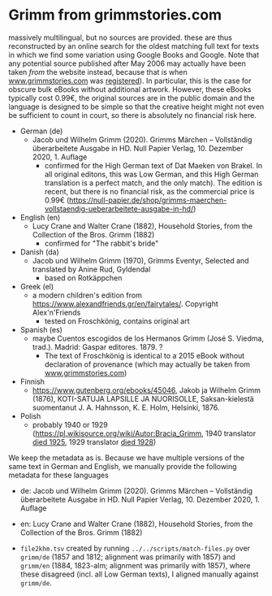 # Grimm from grimmstories.com

massively multilingual, but no sources are provided. these are thus reconstructed by an online search for the oldest matching full text for texts in which we find some variation using Google Books and Google. Note that any potential source published after May 2006 may actually have been taken *from* the website instead, because that is when www.grimmstories.com was [registered](https://www.duplichecker.com/domain-age-checker.php)). In particular, this is the case for obscure bulk eBooks without additional artwork. However, these eBooks typically cost 0.99€, the original sources are in the public domain and the language is designed to be simple so that the creative height might not even be sufficient to count in court, so there is absolutely no financial risk here.

- German (de)
	- Jacob und Wilhelm Grimm (2020). Grimms Märchen – Vollständig überarbeitete Ausgabe in HD. Null Papier Verlag, 10. Dezember 2020, 1. Auflage
		- confirmed for the High German text of Dat Maeken von Brakel. In all original editons, this was Low German, and this High German translation is a perfect match, and the only match). The edition is recent, but there is no financial risk, as the commercial price is 0.99€ (https://null-papier.de/shop/grimms-maerchen-vollstaendig-ueberarbeitete-ausgabe-in-hd/)
- English (en)
	- Lucy Crane and Walter Crane (1882), Household Stories, from the Collection of the Bros. Grimm (1882)
		- confirmed for "The rabbit's bride"
- Danish (da)
	- Jacob und Wilhelm Grimm (1970), Grimms Eventyr, Selected and translated by Anine Rud, Gyldendal
		- based on Rotkäppchen
- Greek (el)
	- a modern children's edition from https://www.alexandfriends.gr/en/fairytales/. Copyright Alex'n'Friends 
		- tested on Froschkönig, contains original art
- Spanish (es)
	- maybe Cuentos escogidos de los Hermanos Grimm (José S. Viedma, trad.). Madrid: Gaspar editores. 1879. ?
		- The text of Froschkönig is identical to a 2015 eBook without declaration of provenance (which may actually be taken from www.grimmstories.com)
- Finnish
	- https://www.gutenberg.org/ebooks/45046, Jakob ja Wilhelm Grimm (1876), KOTI-SATUJA LAPSILLE JA NUORISOLLE, Saksan-kielestä suomentanut J. A. Hahnsson, K. E. Holm, Helsinki, 1876. 
- Polish
	- probably 1940 or 1929 (https://pl.wikisource.org/wiki/Autor:Bracia_Grimm, 1940 translator [died 1925](https://pl.wikipedia.org/wiki/Cecylia_Niewiadomska), 1929 translator [died 1928](https://pl.wikipedia.org/wiki/Boles%C5%82aw_Londy%C5%84ski))

We keep the metadata as is. Because we have multiple versions of the same text in German and English, we manually provide the following metadata for these languages

- de: Jacob und Wilhelm Grimm (2020). Grimms Märchen – Vollständig überarbeitete Ausgabe in HD. Null Papier Verlag, 10. Dezember 2020, 1. Auflage
- en: Lucy Crane and Walter Crane (1882), Household Stories, from the Collection of the Bros. Grimm (1882)

- `file2khm.tsv` created by running `../../scripts/match-files.py` over `grimm/de` (1857 and 1812; alignment was primarily with 1857) and `grimm/en` (1884, 1823-alm; alignment was primarily with 1857), where these disagreed (incl. all Low German texts), I aligned manually against `grimm/de`.